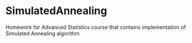 # SimulatedAnnealing
Homework for Advanced Statistics course that contains implementation of Simulated Annealing algorithm
